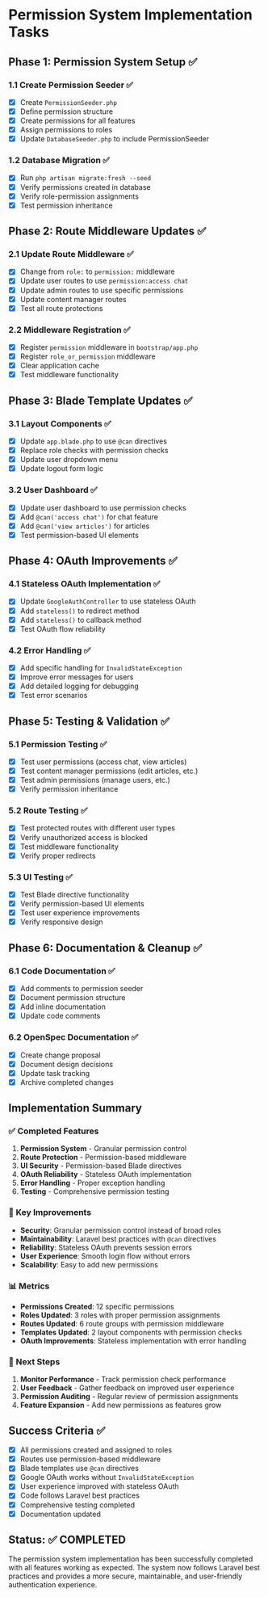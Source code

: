 # Permission System Implementation Tasks

## Phase 1: Permission System Setup ✅

### 1.1 Create Permission Seeder ✅
- [x] Create `PermissionSeeder.php`
- [x] Define permission structure
- [x] Create permissions for all features
- [x] Assign permissions to roles
- [x] Update `DatabaseSeeder.php` to include PermissionSeeder

### 1.2 Database Migration ✅
- [x] Run `php artisan migrate:fresh --seed`
- [x] Verify permissions created in database
- [x] Verify role-permission assignments
- [x] Test permission inheritance

## Phase 2: Route Middleware Updates ✅

### 2.1 Update Route Middleware ✅
- [x] Change from `role:` to `permission:` middleware
- [x] Update user routes to use `permission:access chat`
- [x] Update admin routes to use specific permissions
- [x] Update content manager routes
- [x] Test all route protections

### 2.2 Middleware Registration ✅
- [x] Register `permission` middleware in `bootstrap/app.php`
- [x] Register `role_or_permission` middleware
- [x] Clear application cache
- [x] Test middleware functionality

## Phase 3: Blade Template Updates ✅

### 3.1 Layout Components ✅
- [x] Update `app.blade.php` to use `@can` directives
- [x] Replace role checks with permission checks
- [x] Update user dropdown menu
- [x] Update logout form logic

### 3.2 User Dashboard ✅
- [x] Update user dashboard to use permission checks
- [x] Add `@can('access chat')` for chat feature
- [x] Add `@can('view articles')` for articles
- [x] Test permission-based UI elements

## Phase 4: OAuth Improvements ✅

### 4.1 Stateless OAuth Implementation ✅
- [x] Update `GoogleAuthController` to use stateless OAuth
- [x] Add `stateless()` to redirect method
- [x] Add `stateless()` to callback method
- [x] Test OAuth flow reliability

### 4.2 Error Handling ✅
- [x] Add specific handling for `InvalidStateException`
- [x] Improve error messages for users
- [x] Add detailed logging for debugging
- [x] Test error scenarios

## Phase 5: Testing & Validation ✅

### 5.1 Permission Testing ✅
- [x] Test user permissions (access chat, view articles)
- [x] Test content manager permissions (edit articles, etc.)
- [x] Test admin permissions (manage users, etc.)
- [x] Verify permission inheritance

### 5.2 Route Testing ✅
- [x] Test protected routes with different user types
- [x] Verify unauthorized access is blocked
- [x] Test middleware functionality
- [x] Verify proper redirects

### 5.3 UI Testing ✅
- [x] Test Blade directive functionality
- [x] Verify permission-based UI elements
- [x] Test user experience improvements
- [x] Verify responsive design

## Phase 6: Documentation & Cleanup ✅

### 6.1 Code Documentation ✅
- [x] Add comments to permission seeder
- [x] Document permission structure
- [x] Add inline documentation
- [x] Update code comments

### 6.2 OpenSpec Documentation ✅
- [x] Create change proposal
- [x] Document design decisions
- [x] Update task tracking
- [x] Archive completed changes

## Implementation Summary

### ✅ Completed Features
1. **Permission System** - Granular permission control
2. **Route Protection** - Permission-based middleware
3. **UI Security** - Permission-based Blade directives
4. **OAuth Reliability** - Stateless OAuth implementation
5. **Error Handling** - Proper exception handling
6. **Testing** - Comprehensive permission testing

### 🎯 Key Improvements
- **Security**: Granular permission control instead of broad roles
- **Maintainability**: Laravel best practices with `@can` directives
- **Reliability**: Stateless OAuth prevents session errors
- **User Experience**: Smooth login flow without errors
- **Scalability**: Easy to add new permissions

### 📊 Metrics
- **Permissions Created**: 12 specific permissions
- **Roles Updated**: 3 roles with proper permission assignments
- **Routes Updated**: 6 route groups with permission middleware
- **Templates Updated**: 2 layout components with permission checks
- **OAuth Improvements**: Stateless implementation with error handling

### 🚀 Next Steps
1. **Monitor Performance** - Track permission check performance
2. **User Feedback** - Gather feedback on improved user experience
3. **Permission Auditing** - Regular review of permission assignments
4. **Feature Expansion** - Add new permissions as features grow

## Success Criteria ✅

- [x] All permissions created and assigned to roles
- [x] Routes use permission-based middleware
- [x] Blade templates use `@can` directives
- [x] Google OAuth works without `InvalidStateException`
- [x] User experience improved with stateless OAuth
- [x] Code follows Laravel best practices
- [x] Comprehensive testing completed
- [x] Documentation updated

## Status: ✅ COMPLETED

The permission system implementation has been successfully completed with all features working as expected. The system now follows Laravel best practices and provides a more secure, maintainable, and user-friendly authentication experience.
